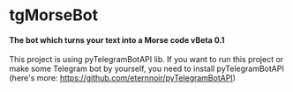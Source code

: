 # tgMorseBot
#### The bot which turns your text into a Morse code vBeta 0.1
This project is using pyTelegramBotAPI lib.
If you want to run this project or make some Telegram bot by yourself,
you need to install pyTelegramBotAPI (here's more: https://github.com/eternnoir/pyTelegramBotAPI)
